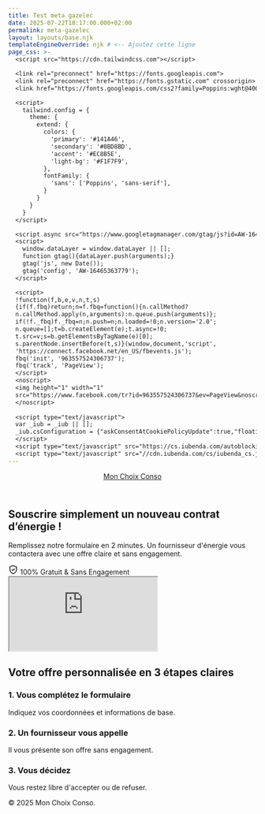 ```yaml
---
title: Test meta gazelec
date: 2025-07-22T18:17:00.000+02:00
permalink: meta-gazelec
layout: layouts/base.njk
templateEngineOverride: njk # <-- Ajoutez cette ligne
page_css: >-
  <script src="https://cdn.tailwindcss.com"></script>

  <link rel="preconnect" href="https://fonts.googleapis.com">
  <link rel="preconnect" href="https://fonts.gstatic.com" crossorigin>
  <link href="https://fonts.googleapis.com/css2?family=Poppins:wght@400;600;700&display=swap" rel="stylesheet">

  <script>
    tailwind.config = {
      theme: {
        extend: {
          colors: {
            'primary': '#141A46',
            'secondary': '#8BD8BD',
            'accent': '#EC8B5E',
            'light-bg': '#F1F7F9',
          },
          fontFamily: {
            'sans': ['Poppins', 'sans-serif'],
          }
        }
      }
    }
  </script>

  <script async src="https://www.googletagmanager.com/gtag/js?id=AW-16465363779"></script>
  <script>
    window.dataLayer = window.dataLayer || [];
    function gtag(){dataLayer.push(arguments);}
    gtag('js', new Date());
    gtag('config', 'AW-16465363779');
  </script>

  <script>
  !function(f,b,e,v,n,t,s)
  {if(f.fbq)return;n=f.fbq=function(){n.callMethod?
  n.callMethod.apply(n,arguments):n.queue.push(arguments)};
  if(!f._fbq)f._fbq=n;n.push=n;n.loaded=!0;n.version='2.0';
  n.queue=[];t=b.createElement(e);t.async=!0;
  t.src=v;s=b.getElementsByTagName(e)[0];
  s.parentNode.insertBefore(t,s)}(window,document,'script',
  'https://connect.facebook.net/en_US/fbevents.js');
  fbq('init', '963557524306737');
  fbq('track', 'PageView');
  </script>
  <noscript>
  <img height="1" width="1"
  src="https://www.facebook.com/tr?id=963557524306737&ev=PageView&noscript=1"/>
  </noscript>
  
  <script type="text/javascript">
  var _iub = _iub || [];
  _iub.csConfiguration = {"askConsentAtCookiePolicyUpdate":true,"floatingPreferencesButtonDisplay":"bottom-right","lang":"fr","perPurposeConsent":true,"siteId":3550954,"whitelabel":false,"cookiePolicyId":41345322,"i18n":{"fr":{"banner":{"title":"Vos données sont protégées.","dynamic":{"body":"Nous ainsi que des tiers sélectionnés utilisons des cookies ou des technologies similaires pour des finalités techniques et, avec votre consentement, pour les finalités « fonctionnalité », « expérience », « mesure » et « marketing » (publicités personnalisées)."}}}},"banner":{"acceptButtonCaptionColor":"#FFFFFF","acceptButtonColor":"#334757","acceptButtonDisplay":true,"backgroundColor":"#F4FBFF","closeButtonDisplay":false,"customizeButtonCaptionColor":"#14213D","customizeButtonColor":"#DCE2E6","customizeButtonDisplay":true,"explicitWithdrawal":true,"listPurposes":true,"position":"bottom","rejectButtonCaptionColor":"#FFFFFF","rejectButtonColor":"#334757","rejectButtonDisplay":true,"theme":"winter-neutral","textColor":"#45423F"}};
  </script>
  <script type="text/javascript" src="https://cs.iubenda.com/autoblocking/3550954.js"></script>
  <script type="text/javascript" src="//cdn.iubenda.com/cs/iubenda_cs.js" charset="UTF-8" async></script>
---
```

<div class="bg-light-bg font-sans">
    <header class="bg-white shadow-md">
        <div class="container mx-auto px-6 py-4">
            <a href="#" class="text-2xl font-bold text-primary">Mon Choix Conso</a>
        </div>
    </header>
    <main>
        <section id="hero" class="bg-primary text-white py-12 md:py-20">
            <div class="container mx-auto px-6 grid lg:grid-cols-2 gap-12 items-center">
                <div class="hero-text text-center lg:text-left">
                    <h1 class="text-4xl md:text-5xl font-bold leading-tight mb-4">Souscrire simplement un nouveau contrat d’énergie !</h1>
                    <p class="text-lg md:text-xl opacity-90 mb-6">Remplissez notre formulaire en 2 minutes. Un fournisseur d'énergie vous contactera avec une offre claire et sans engagement.</p>
                    <div class="inline-flex items-center gap-3 bg-white/10 py-2 px-4 rounded-full">
                        <svg xmlns="http://www.w3.org/2000/svg" width="20" height="20" viewBox="0 0 24 24" fill="none" stroke="currentColor" stroke-width="2" stroke-linecap="round" stroke-linejoin="round" class="text-secondary"><path d="M12 22s8-4 8-10V5l-8-3-8 3v7c0 6 8 10 8 10z"></path><path d="m9 12 2 2 4-4"></path></svg>
                        <span class="font-semibold">100% Gratuit & Sans Engagement</span>
                    </div>
                </div>
                <div class="form-container bg-white text-gray-800 rounded-lg shadow-2xl h-[1360px] lg:h-[1050px] overflow-hidden">
                   <iframe
                      src="https://gazelec-engie-kevin-0907.lovable.app/"
                      class="w-full h-full border-0"
                      title="Formulaire de comparaison d'énergie">
                   </iframe>
                </div>
            </div>
        </section>
        <section id="process" class="py-16 md:py-24 bg-white">
            <div class="container mx-auto px-6">
                <h2 class="text-3xl md:text-4xl font-bold text-center text-primary mb-12">Votre offre personnalisée en 3 étapes claires</h2>
                <div class="grid md:grid-cols-3 gap-10 text-center">
                    <div class="step">
                        <h3 class="text-xl font-bold mb-2 text-primary">1. Vous complétez le formulaire</h3>
                        <p class="text-gray-600">Indiquez vos coordonnées et informations de base.</p>
                    </div>
                    <div class="step">
                        <h3 class="text-xl font-bold mb-2 text-primary">2. Un fournisseur vous appelle</h3>
                        <p class="text-gray-600">Il vous présente son offre sans engagement.</p>
                    </div>
                    <div class="step">
                        <h3 class="text-xl font-bold mb-2 text-primary">3. Vous décidez</h3>
                        <p class="text-gray-600">Vous restez libre d'accepter ou de refuser.</p>
                    </div>
                </div>
            </div>
        </section>
    </main>
    <footer class="bg-primary text-white mt-auto">
        <div class="container mx-auto px-6 py-8">
            <p class="text-sm text-center opacity-80">&copy; 2025 Mon Choix Conso.</p>
        </div>
    </footer>
</div>
